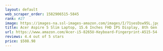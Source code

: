```yaml
---
layout: default 
﻿web_scraper_order: 1582906515-5845
rank: #27
image: https://images-na.ssl-images-amazon.com/images/I/71sesDsw95L.jpg
title: Acer Aspire 5 Slim Laptop, 15.6 Inches FHD IPS Display, 8th Gen Intel Core i5-8265U, 8GB DDR4,…
url: https://www.amazon.com/Acer-i5-8265U-Keyboard-Fingerprint-A515-54-51DJ/dp/B07RF2123Z/ref=zg_mw_pc_27?_encoding=UTF8&psc=1&refRID=XJT42DXBBEE9H9WCHFME
reviews: 4.4 out of 5 stars
price: $508.98 
---
```

